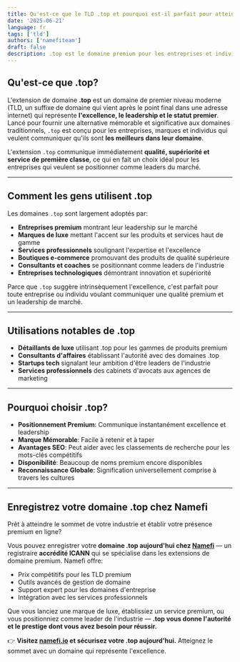 ```yaml
---
title: Qu'est-ce que le TLD .top et pourquoi est-il parfait pour atteindre le sommet?
date: '2025-06-21'
language: fr
tags: ['tld']
authors: ['namefiteam']
draft: false
description: .top est le domaine premium pour les entreprises et individus visant l'excellence. Découvrez pourquoi c'est le choix parfait pour se classer premier et réussir en ligne.
---
```


## **Qu'est-ce que .top?**

L'extension de domaine **.top** est un domaine de premier niveau moderne (TLD, un suffixe de domaine qui vient après le point final dans une adresse internet) qui représente **l'excellence, le leadership et le statut premier**. Lancé pour fournir une alternative mémorable et significative aux domaines traditionnels, `.top` est conçu pour les entreprises, marques et individus qui veulent communiquer qu'ils sont **les meilleurs dans leur domaine**.

L'extension `.top` communique immédiatement **qualité, supériorité et service de première classe**, ce qui en fait un choix idéal pour les entreprises qui veulent se positionner comme leaders du marché.

---

## **Comment les gens utilisent .top**

Les domaines `.top` sont largement adoptés par:

* **Entreprises premium** montrant leur leadership sur le marché
* **Marques de luxe** mettant l'accent sur les produits et services haut de gamme
* **Services professionnels** soulignant l'expertise et l'excellence
* **Boutiques e-commerce** promouvant des produits de qualité supérieure
* **Consultants et coaches** se positionnant comme leaders de l'industrie
* **Entreprises technologiques** démontrant innovation et supériorité

Parce que `.top` suggère intrinsèquement l'excellence, c'est parfait pour toute entreprise ou individu voulant communiquer une qualité premium et un leadership de marché.

---

## **Utilisations notables de .top**

* **Détaillants de luxe** utilisant .top pour les gammes de produits premium
* **Consultants d'affaires** établissant l'autorité avec des domaines .top
* **Startups tech** signalant leur ambition d'être leaders de l'industrie
* **Services professionnels** des cabinets d'avocats aux agences de marketing

---

## **Pourquoi choisir .top?**

* **Positionnement Premium**: Communique instantanément excellence et leadership
* **Marque Mémorable**: Facile à retenir et à taper
* **Avantages SEO**: Peut aider avec les classements de recherche pour les mots-clés compétitifs
* **Disponibilité**: Beaucoup de noms premium encore disponibles
* **Reconnaissance Globale**: Signification universellement comprise à travers les cultures

---

## **Enregistrez votre domaine .top chez Namefi**

Prêt à atteindre le sommet de votre industrie et établir votre présence premium en ligne?

Vous pouvez enregistrer votre **domaine .top aujourd'hui chez [Namefi](https://namefi.io)** — un registraire **accrédité ICANN** qui se spécialise dans les extensions de domaine premium. Namefi offre:

* Prix compétitifs pour les TLD premium
* Outils avancés de gestion de domaine
* Support expert pour les domaines d'entreprise
* Intégration avec les services professionnels

Que vous lanciez une marque de luxe, établissiez un service premium, ou vous positionniez comme leader de l'industrie — **.top vous donne l'autorité et le prestige dont vous avez besoin pour réussir.**

👉 **Visitez [namefi.io](https://namefi.io) et sécurisez votre .top aujourd'hui.**
Atteignez le sommet avec un domaine qui représente l'excellence.